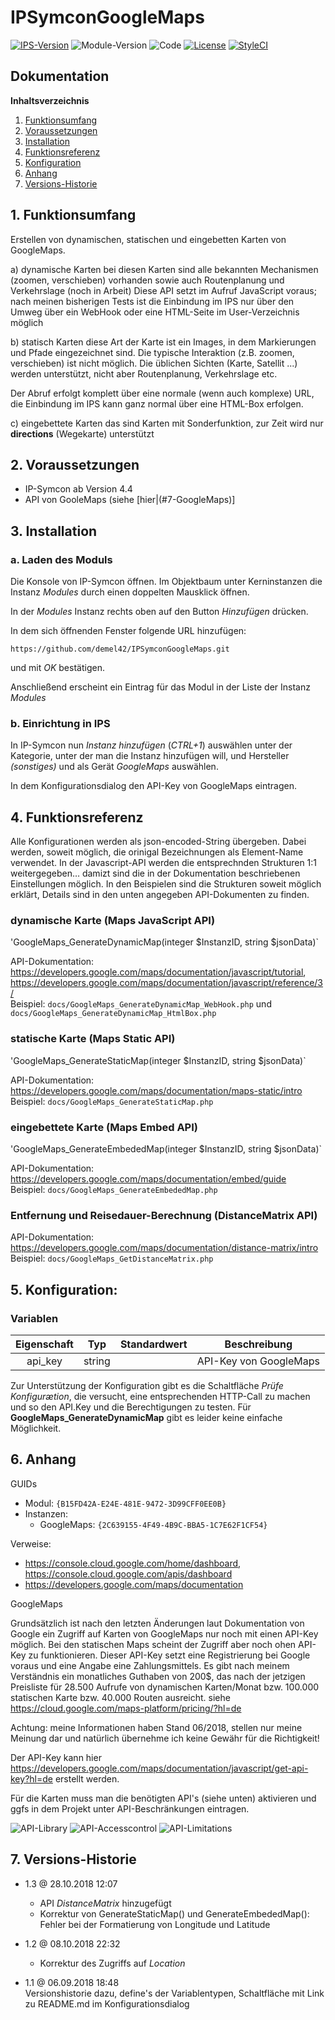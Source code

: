 # IPSymconGoogleMaps

[![IPS-Version](https://img.shields.io/badge/Symcon_Version-4.4+-red.svg)](https://www.symcon.de/service/dokumentation/entwicklerbereich/sdk-tools/sdk-php/)
![Module-Version](https://img.shields.io/badge/Modul_Version-1.3-blue.svg)
![Code](https://img.shields.io/badge/Code-PHP-blue.svg)
[![License](https://img.shields.io/badge/License-CC%20BY--NC--SA%204.0-green.svg)](https://creativecommons.org/licenses/by-nc-sa/4.0/)
[![StyleCI](https://github.styleci.io/repos/138596707/shield?branch=master)](https://github.styleci.io/repos/138596707)

## Dokumentation

**Inhaltsverzeichnis**

1. [Funktionsumfang](#1-funktionsumfang)
2. [Voraussetzungen](#2-voraussetzungen)
3. [Installation](#3-installation)
4. [Funktionsreferenz](#4-funktionsreferenz)
5. [Konfiguration](#5-konfiguration)
6. [Anhang](#6-anhang)
7. [Versions-Historie](#7-versions-historie)

## 1. Funktionsumfang

Erstellen von dynamischen, statischen und eingebetten Karten von GoogleMaps.

a) dynamische Karten
bei diesen Karten sind alle bekannten Mechanismen (zoomen, verschieben) vorhanden sowie auch Routenplanung und Verkehrslage (noch in Arbeit)
Diese API setzt im Aufruf JavaScript voraus; nach meinen bisherigen Tests ist die Einbindung im IPS nur über den Umweg über ein WebHook oder eine HTML-Seite im User-Verzeichnis möglich

b) statisch Karten
diese Art der Karte ist ein Images, in dem Markierungen und Pfade eingezeichnet sind.
Die typische Interaktion (z.B. zoomen, verschieben) ist nicht möglich. Die üblichen Sichten (Karte, Satellit ...) werden unterstützt, nicht aber Routenplanung, Verkehrslage etc.

Der Abruf erfolgt komplett über eine normale (wenn auch komplexe) URL, die Einbindung im IPS kann ganz normal über eine HTML-Box erfolgen.

c) eingebettete Karten
das sind Karten mit Sonderfunktion, zur Zeit wird nur __directions__ (Wegekarte) unterstützt

## 2. Voraussetzungen

 - IP-Symcon ab Version 4.4
 - API von GooleMaps (siehe [hier|(#7-GoogleMaps)]

## 3. Installation

### a. Laden des Moduls

Die Konsole von IP-Symcon öffnen. Im Objektbaum unter Kerninstanzen die Instanz _Modules_ durch einen doppelten Mausklick öffnen.

In der _Modules_ Instanz rechts oben auf den Button _Hinzufügen_ drücken.

In dem sich öffnenden Fenster folgende URL hinzufügen:

`https://github.com/demel42/IPSymconGoogleMaps.git`

und mit _OK_ bestätigen.

Anschließend erscheint ein Eintrag für das Modul in der Liste der Instanz _Modules_

### b. Einrichtung in IPS

In IP-Symcon nun _Instanz hinzufügen_ (_CTRL+1_) auswählen unter der Kategorie, unter der man die Instanz hinzufügen will, und Hersteller _(sonstiges)_ und als Gerät _GoogleMaps_ auswählen.

In dem Konfigurationsdialog den API-Key von GoogleMaps eintragen.

## 4. Funktionsreferenz

Alle Konfigurationen werden als json-encoded-String übergeben. Dabei werden, soweit möglich, die orinigal Bezeichnungen als Element-Name verwendet. In der Javascript-API werden die entsprechnden Strukturen 1:1 weitergegeben… damizt sind die in der Dokumentation beschriebenen Einstellungen möglich.
In den Beispielen sind die Strukturen soweit möglich erklärt, Details sind in den unten angegeben API-Dokumenten zu finden.

### dynamische Karte (Maps JavaScript API)

'GoogleMaps_GenerateDynamicMap(integer $InstanzID, string $jsonData)`

API-Dokumentation: https://developers.google.com/maps/documentation/javascript/tutorial,
https://developers.google.com/maps/documentation/javascript/reference/3/
<br>
Beispiel: `docs/GoogleMaps_GenerateDynamicMap_WebHook.php` und `docs/GoogleMaps_GenerateDynamicMap_HtmlBox.php`

### statische Karte (Maps Static API)

'GoogleMaps_GenerateStaticMap(integer $InstanzID, string $jsonData)`

API-Dokumentation: https://developers.google.com/maps/documentation/maps-static/intro<br>
Beispiel: `docs/GoogleMaps_GenerateStaticMap.php`

### eingebettete Karte (Maps Embed API)

'GoogleMaps_GenerateEmbededMap(integer $InstanzID, string $jsonData)`

API-Dokumentation: https://developers.google.com/maps/documentation/embed/guide<br>
Beispiel: `docs/GoogleMaps_GenerateEmbededMap.php`

### Entfernung und Reisedauer-Berechnung (DistanceMatrix API)

API-Dokumentation: https://developers.google.com/maps/documentation/distance-matrix/intro<br>
Beispiel: `docs/GoogleMaps_GetDistanceMatrix.php`

## 5. Konfiguration:

### Variablen

| Eigenschaft               | Typ      | Standardwert | Beschreibung |
| :-----------------------: | :-----:  | :----------: | :------------------------------------------------------------------: |
| api_key                   | string   |              | API-Key von GoogleMaps |

Zur Unterstützung der Konfiguration gibt es die Schaltfläche _Prüfe Konfigurætion_, die versucht, eine entsprechenden HTTP-Call zu machen und so den API.Key und die Berechtigungen zu testen. Für __GoogleMaps_GenerateDynamicMap__ gibt es leider keine einfache Möglichkeit.

## 6. Anhang

GUIDs

- Modul: `{B15FD42A-E24E-481E-9472-3D99CFF0EE0B}`
- Instanzen:
  - GoogleMaps: `{2C639155-4F49-4B9C-BBA5-1C7E62F1CF54}`

Verweise:
- https://console.cloud.google.com/home/dashboard, https://console.cloud.google.com/apis/dashboard
- https://developers.google.com/maps/documentation

GoogleMaps

Grundsätzlich ist nach den letzten Änderungen laut Dokumentation von Google ein Zugriff auf Karten von GoogleMaps nur noch mit einen API-Key möglich. Bei den statischen Maps scheint der Zugriff aber noch ohen API-Key zu funktionieren.
Dieser API-Key setzt eine Registrierung bei Google voraus und eine Angabe eine Zahlungsmittels. Es gibt nach meinem Verständnis ein monatliches Guthaben von 200$, das nach der jetzigen Preisliste für 28.500 Aufrufe von dynamischen Karten/Monat bzw. 100.000 statischen Karte bzw. 40.000 Routen ausreicht.
siehe https://cloud.google.com/maps-platform/pricing/?hl=de

Achtung: meine Informationen haben Stand 06/2018, stellen nur meine Meinung dar und natürlich übernehme ich keine Gewähr für die Richtigkeit!

Der API-Key kann hier https://developers.google.com/maps/documentation/javascript/get-api-key?hl=de erstellt werden.

Für die Karten muss man die benötigten API's (siehe unten) aktivieren und ggfs in dem Projekt unter API-Beschränkungen eintragen.

![API-Library](docs/API-Library.png?raw=true "Bibliothek")
![API-Accesscontrol](docs/API-Accesscontrol.png?raw=true "Übersicht")
![API-Limitations](docs/API-Limitations.png?raw=true "Beschränkungen")

## 7. Versions-Historie

- 1.3 @ 28.10.2018 12:07<br>
  - API _DistanceMatrix_ hinzugefügt
  - Korrektur von GenerateStaticMap() und GenerateEmbededMap(): Fehler bei der Formatierung von Longitude und Latitude

- 1.2 @ 08.10.2018 22:32<br>
  - Korrektur des Zugriffs auf _Location_

- 1.1 @ 06.09.2018 18:48<br>
  Versionshistorie dazu,
  define's der Variablentypen,
  Schaltfläche mit Link zu README.md im Konfigurationsdialog
